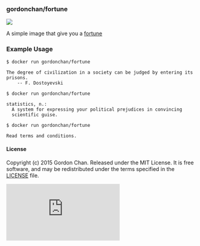 ### gordonchan/fortune

[![](https://badge.imagelayers.io/gordonchan/fortune:latest.svg)](https://imagelayers.io/?images=gordonchan/fortune:latest 'Get your own badge on imagelayers.io')

A simple image that give you a [fortune](https://en.wikipedia.org/wiki/Fortune_%28Unix%29)

### Example Usage

```
$ docker run gordonchan/fortune

The degree of civilization in a society can be judged by entering its prisons.
    -- F. Dostoyevski

$ docker run gordonchan/fortune

statistics, n.:
  A system for expressing your political prejudices in convincing
  scientific guise.

$ docker run gordonchan/fortune

Read terms and conditions.
```

#### License

Copyright (c) 2015 Gordon Chan. Released under the MIT License. It is free software, and may be redistributed under the terms specified in the [LICENSE](https://github.com/gchan/dockerfiles/blob/master/LICENSE.txt) file.

[![Analytics](https://ga-beacon.appspot.com/UA-70790190-2/dockerfiles/fortune/README.md?flat)](https://github.com/igrigorik/ga-beacon)
